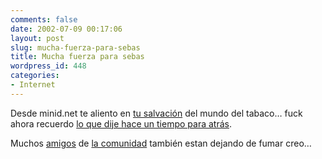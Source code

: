```yaml
---
comments: false
date: 2002-07-09 00:17:06
layout: post
slug: mucha-fuerza-para-sebas
title: Mucha fuerza para sebas
wordpress_id: 448
categories:
- Internet
---
```


Desde minid.net te aliento en [tu salvación](http://www.zonageek.com/notes/2002/7/8/#zg:notes:2002:7:8:1:) del mundo del tabaco… fuck ahora recuerdo [lo que dije hace un tiempo para atrás](/archives/000118.php#a000118).  

  

Muchos [amigos](http://www.webugger.com/index.cfm?blog=525) de [la comunidad](http://marianitu.dhs.org/maelmori/comentarios.php?fecha=2002-05-28) también estan dejando de fumar creo…




 

